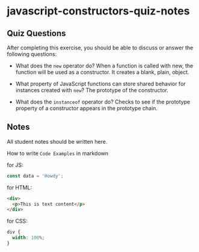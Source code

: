 # javascript-constructors-quiz-notes

## Quiz Questions

After completing this exercise, you should be able to discuss or answer the following questions:

- What does the `new` operator do?
  When a function is called with new, the function will be used as a constructor. It creates a blank, plain, object.

- What property of JavaScript functions can store shared behavior for instances created with `new`?
  The prototype of the constructor.

- What does the `instanceof` operator do?
  Checks to see if the prototype property of a constructor appears in the prototype chain.

## Notes

All student notes should be written here.

How to write `Code Examples` in markdown

for JS:

```javascript
const data = 'Howdy';
```

for HTML:

```html
<div>
  <p>This is text content</p>
</div>
```

for CSS:

```css
div {
  width: 100%;
}
```
